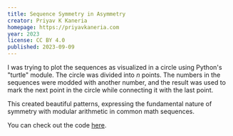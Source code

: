 ```yaml
---
title: Sequence Symmetry in Asymmetry
creator: Priyav K Kaneria
homepage: https://priyavkaneria.com
year: 2023
license: CC BY 4.0
published: 2023-09-09
---
```


I was trying to plot the sequences as visualized in a circle using Python's
"turtle" module. The circle was divided into *n* points. The numbers in the sequences
were modded with another number, and the result was used to mark the next
point in the circle while connecting it with the last point.

This created beautiful patterns, expressing the fundamental nature of symmetry
with modular arithmetic in common math sequences.

You can check out the code [here](https://github.com/PriyavKaneria/SeriesPatternArtwork).
